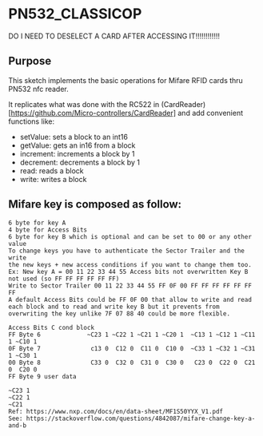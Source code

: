 # PN532_CLASSICOP

DO I NEED TO DESELECT A CARD AFTER ACCESSING IT!!!!!!!!!!!!

## Purpose

This sketch implements the basic operations for Mifare RFID cards thru PN532 nfc reader.

It replicates what was done with the RC522 in (CardReader)[https://github.com/Micro-controllers/CardReader]
and add convenient functions like:

* setValue: sets a block to an int16
* getValue: gets an in16 from a block
* increment: increments a  block by 1
* decrement: decrements a  block by 1
* read: reads a block
* write: writes a block

## Mifare key is composed as follow:

    6 byte for key A
    4 byte for Access Bits
    6 byte for key B which is optional and can be set to 00 or any other value
    To change keys you have to authenticate the Sector Trailer and the write 
    the new keys + new access conditions if you want to change them too.
    Ex: New key A = 00 11 22 33 44 55 Access bits not overwritten Key B not used (so FF FF FF FF FF FF)
    Write to Sector Trailer 00 11 22 33 44 55 FF 0F 00 FF FF FF FF FF FF FF
    A default Access Bits could be FF 0F 00 that allow to write and read each block and to read and write key B but it prevents from overwriting the key unlike 7F 07 88 40 could be more flexible.

    Access Bits C cond block
    FF Byte 6             ~C23 1 ~C22 1 ~C21 1 ~C20 1  ~C13 1 ~C12 1 ~C11 1 ~C10 1
    0F Byte 7              c13 0  C12 0  C11 0  C10 0  ~C33 1 ~C32 1 ~C31 1 ~C30 1
    00 Byte 8              C33 0  C32 0  C31 0  C30 0   C23 0  C22 0  C21 0  C20 0
    FF Byte 9 user data

    ~C23 1
    ~C22 1
    ~C21
    Ref: https://www.nxp.com/docs/en/data-sheet/MF1S50YYX_V1.pdf
    See: https://stackoverflow.com/questions/4842087/mifare-change-key-a-and-b